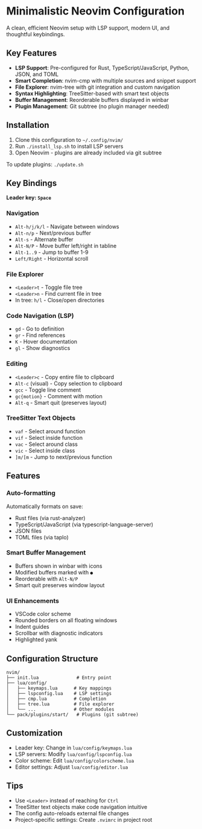 # Minimalistic Neovim Configuration

A clean, efficient Neovim setup with LSP support, modern UI, and thoughtful keybindings.

## Key Features

- **LSP Support**: Pre-configured for Rust, TypeScript/JavaScript, Python, JSON, and TOML
- **Smart Completion**: nvim-cmp with multiple sources and snippet support
- **File Explorer**: nvim-tree with git integration and custom navigation
- **Syntax Highlighting**: TreeSitter-based with smart text objects
- **Buffer Management**: Reorderable buffers displayed in winbar
- **Plugin Management**: Git subtree (no plugin manager needed)

## Installation

1. Clone this configuration to `~/.config/nvim/`
2. Run `./install_lsp.sh` to install LSP servers
3. Open Neovim - plugins are already included via git subtree

To update plugins: `./update.sh`

## Key Bindings

**Leader key: `Space`**

### Navigation
- `Alt-h/j/k/l` - Navigate between windows
- `Alt-n/p` - Next/previous buffer
- `Alt-s` - Alternate buffer
- `Alt-N/P` - Move buffer left/right in tabline
- `Alt-1..9` - Jump to buffer 1-9
- `Left/Right` - Horizontal scroll

### File Explorer
- `<Leader>t` - Toggle file tree
- `<Leader>n` - Find current file in tree
- In tree: `h/l` - Close/open directories

### Code Navigation (LSP)
- `gd` - Go to definition
- `gr` - Find references
- `K` - Hover documentation
- `gl` - Show diagnostics

### Editing
- `<Leader>c` - Copy entire file to clipboard
- `Alt-c` (visual) - Copy selection to clipboard
- `gcc` - Toggle line comment
- `gc{motion}` - Comment with motion
- `Alt-q` - Smart quit (preserves layout)

### TreeSitter Text Objects
- `vaf` - Select around function
- `vif` - Select inside function
- `vac` - Select around class
- `vic` - Select inside class
- `]m/[m` - Jump to next/previous function

## Features

### Auto-formatting
Automatically formats on save:
- Rust files (via rust-analyzer)
- TypeScript/JavaScript (via typescript-language-server)
- JSON files
- TOML files (via taplo)

### Smart Buffer Management
- Buffers shown in winbar with icons
- Modified buffers marked with `●`
- Reorderable with `Alt-N/P`
- Smart quit preserves window layout

### UI Enhancements
- VSCode color scheme
- Rounded borders on all floating windows
- Indent guides
- Scrollbar with diagnostic indicators
- Highlighted yank

## Configuration Structure

```
nvim/
├── init.lua              # Entry point
├── lua/config/
│   ├── keymaps.lua      # Key mappings
│   ├── lspconfig.lua    # LSP settings
│   ├── cmp.lua          # Completion
│   ├── tree.lua         # File explorer
│   └── ...              # Other modules
└── pack/plugins/start/   # Plugins (git subtree)
```

## Customization

- Leader key: Change in `lua/config/keymaps.lua`
- LSP servers: Modify `lua/config/lspconfig.lua`
- Color scheme: Edit `lua/config/colorscheme.lua`
- Editor settings: Adjust `lua/config/editor.lua`

## Tips

- Use `<Leader>` instead of reaching for `Ctrl`
- TreeSitter text objects make code navigation intuitive
- The config auto-reloads external file changes
- Project-specific settings: Create `.nvimrc` in project root